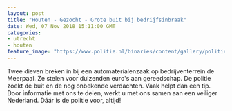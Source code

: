 ```yaml
---
layout: post
title: "Houten - Gezocht - Grote buit bij bedrijfsinbraak"
date: Wed, 07 Nov 2018 15:11:00 GMT
categories: 
- utrecht 
- houten 
feature_image: "https://www.politie.nl/binaries/content/gallery/politie/gezocht/verdachten/2018/november/03-mn/houten-7-inbraak.jpg"
---
```


Twee dieven breken in bij een automaterialenzaak op bedrijventerrein de Meerpaal. Ze stelen voor duizenden euro's aan gereedschap. De politie zoekt de buit en de nog onbekende verdachten. Vaak helpt dan een tip. Door informatie met ons te delen, werkt u met ons samen aan een veiliger Nederland. Dáár is de politie voor, altijd!
